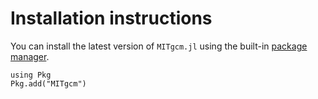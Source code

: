 # Installation instructions

You can install the latest version of `MITgcm.jl` using the built-in [package manager](https://pkgdocs.julialang.org/). 

```
using Pkg
Pkg.add("MITgcm")
```
